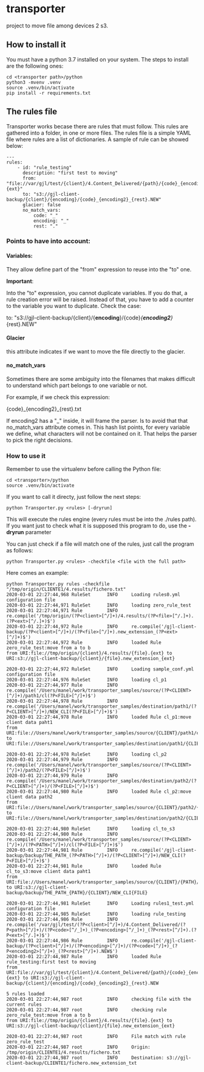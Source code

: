 # transporter
project to move file among devices 2 s3.


## How to install it
You must have a python 3.7 installed on your system.
The steps to install are the following ones:

    cd <transporter path>/python
    python3 -mvenv .venv
    source .venv/bin/activate
    pip install -r requirements.txt

## The rules file
Transporter works becase there are rules that must follow. This rules are gathered into a folder, in one or more files.
The rules file is a simple YAML file where rules are a list of dictionaries.
A sample of rule can be showed below:

    ---
    rules:
        - id: "rule_testing"
          description: "first test to moving"
          from: "file://var/gjl/test/{client}/4.Content_Delivered/{path}/{code}_{encoding}_{rest}.{ext}"
          to: "s3://gjl-client-backup/{client}/{encoding}/{code}_{encoding2}_{rest}.NEW"
          glacier: false
          no_match_vars:
              code: "_"
              encoding: "_"
              rest: "."


### Points to have into account: 
#### Variables: 
They allow define part of the "from" expression to reuse into the "to" one.

**Important**:

Into the "to" expression, you cannot duplicate variables. If you do that, a rule creation error will be raised.
Instead of that, you have to add a counter to the variable you want to duplicate. Check the case:

to: "s3://gjl-client-backup/{client}/{**encoding**}/{code}_{**encoding2**}_{rest}.NEW"

#### Glacier

this attribute indicates if we want to move the file directly to the glacier. 

#### no_match_vars

Sometimes there are some ambiguity into the filenames that makes difficult to understand which part belongs to one variable or not. 

For example, if we check this expression: 

{code}\_{encoding2}\_{rest}.txt 

If encoding2 has a "_" inside, it will frame the parser. Is to avoid that that no_match_vars attribute comes in.
This hash list points, for every variable we define, what characters will not be contained on it. That helps the parser to 
pick the right decisions.

### How to use it

Remember to use the virtualenv before calling the Python file: 

```shell script
cd <transporter>/python
source .venv/bin/activate
```

If you want to call it directy, just follow the next steps:

```shell script
python Transporter.py <rules> [-dryrun]
```
This will execute the rules engine (every rules must be into the ./rules path). If you want just to check what it is supposed this program to do, use the **-dryrun** parameter


You can just check if a file will match one of the rules, just call the program as follows: 
```shell script
python Transporter.py <rules> -checkfile <file with the full path> 
```
Here comes an example: 
```shell script
python Transporter.py rules -checkfile "/tmp/origin/CLIENTE1/4.results/fichero.txt"
2020-03-01 22:27:44,968 RuleSet      INFO     Loading rules0.yml configuration file
2020-03-01 22:27:44,971 RuleSet      INFO     loading zero_rule_test
2020-03-01 22:27:44,971 Rule         INFO     re.compile('/tmp/origin/(?P<client>[^/]+)/4.results/(?P<file>[^/.]+).(?P<ext>[^/.]+)$')
2020-03-01 22:27:44,972 Rule         INFO     re.compile('/gjl-client-backup/(?P<client>[^/]+)/(?P<file>[^/]+).new_extension_(?P<ext>[^/]+)$')
2020-03-01 22:27:44,972 Rule         INFO     loaded Rule zero_rule_test:move from a to b
from URI:file://tmp/origin/{client}/4.results/{file}.{ext} to URI:s3://gjl-client-backup/{client}/{file}.new_extension_{ext}

2020-03-01 22:27:44,972 RuleSet      INFO     Loading sample_conf.yml configuration file
2020-03-01 22:27:44,976 RuleSet      INFO     loading cl_p1
2020-03-01 22:27:44,977 Rule         INFO     re.compile('/Users/manel/work/transporter_samples/source/(?P<CLIENT>[^/]+)/path1/cl(?P<FILE>[^/]+)$')
2020-03-01 22:27:44,978 Rule         INFO     re.compile('/Users/manel/work/transporter_samples/destination/path1/(?P<CLIENT>[^/]+)/NEW_CLI(?P<FILE>[^/]+)$')
2020-03-01 22:27:44,978 Rule         INFO     loaded Rule cl_p1:move client data paht1
from URI:file://Users/manel/work/transporter_samples/source/{CLIENT}/path1/cl{FILE} to URI:file://Users/manel/work/transporter_samples/destination/path1/{CLIENT}/NEW_CLI{FILE}

2020-03-01 22:27:44,978 RuleSet      INFO     loading cl_p2
2020-03-01 22:27:44,979 Rule         INFO     re.compile('/Users/manel/work/transporter_samples/source/(?P<CLIENT>[^/]+)/path2/(?P<FILE>[^/]+)$')
2020-03-01 22:27:44,979 Rule         INFO     re.compile('/Users/manel/work/transporter_samples/destination/path2/(?P<CLIENT>[^/]+)/(?P<FILE>[^/]+)$')
2020-03-01 22:27:44,980 Rule         INFO     loaded Rule cl_p2:move client data path2
from URI:file://Users/manel/work/transporter_samples/source/{CLIENT}/path2/{FILE} to URI:file://Users/manel/work/transporter_samples/destination/path2/{CLIENT}/{FILE}

2020-03-01 22:27:44,980 RuleSet      INFO     loading cl_to_s3
2020-03-01 22:27:44,980 Rule         INFO     re.compile('/Users/manel/work/transporter_samples/source/(?P<CLIENT>[^/]+)/(?P<PATH>[^/]+)/cl(?P<FILE>[^/]+)$')
2020-03-01 22:27:44,981 Rule         INFO     re.compile('/gjl-client-backup/backup/THE_PATH_(?P<PATH>[^/]+)/(?P<CLIENT>[^/]+)/NEW_CLI(?P<FILE>[^/]+)$')
2020-03-01 22:27:44,981 Rule         INFO     loaded Rule cl_to_s3:move client data paht1
from URI:file://Users/manel/work/transporter_samples/source/{CLIENT}/{PATH}/cl{FILE} to URI:s3://gjl-client-backup/backup/THE_PATH_{PATH}/{CLIENT}/NEW_CLI{FILE}

2020-03-01 22:27:44,981 RuleSet      INFO     Loading rules1_test.yml configuration file
2020-03-01 22:27:44,985 RuleSet      INFO     loading rule_testing
2020-03-01 22:27:44,986 Rule         INFO     re.compile('/var/gjl/test/(?P<client>[^/]+)/4.Content_Delivered/(?P<path>[^/]+)/(?P<code>[^/_]+)_(?P<encoding>[^/_]+)_(?P<rest>[^/]+).(?P<ext>[^/.]+)$')
2020-03-01 22:27:44,986 Rule         INFO     re.compile('/gjl-client-backup/(?P<client>[^/]+)/(?P<encoding>[^/]+)/(?P<code>[^/]+)_(?P<encoding2>[^/]+)_(?P<rest>[^/]+).NEW$')
2020-03-01 22:27:44,987 Rule         INFO     loaded Rule rule_testing:first test to moving
from URI:file://var/gjl/test/{client}/4.Content_Delivered/{path}/{code}_{encoding}_{rest}.{ext} to URI:s3://gjl-client-backup/{client}/{encoding}/{code}_{encoding2}_{rest}.NEW

5 rules loaded
2020-03-01 22:27:44,987 root         INFO     checking file with the current rules
2020-03-01 22:27:44,987 root         INFO     checking rule zero_rule_test:move from a to b
from URI:file://tmp/origin/{client}/4.results/{file}.{ext} to URI:s3://gjl-client-backup/{client}/{file}.new_extension_{ext}

2020-03-01 22:27:44,987 root         INFO     File match with rule zero_rule_test
2020-03-01 22:27:44,987 root         INFO     Origin: /tmp/origin/CLIENTE1/4.results/fichero.txt
2020-03-01 22:27:44,987 root         INFO     Destination: s3://gjl-client-backup/CLIENTE1/fichero.new_extension_txt
```


 






